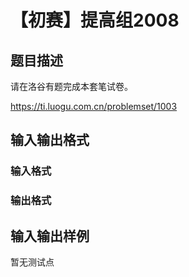 # 【初赛】提高组2008

## 题目描述

请在洛谷有题完成本套笔试卷。

https://ti.luogu.com.cn/problemset/1003

## 输入输出格式

### 输入格式

### 输出格式

## 输入输出样例

暂无测试点

